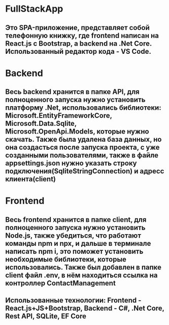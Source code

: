 ﻿# FullStackApp
## Это SPA-приложение, представляет собой телефонную книжку, где frontend написан на React.js с Bootstrap, а backend на .Net Core. Использованный редактор кода - VS Code.
# Backend
## Весь backend хранится в папке API, для полноценного запуска нужно установить платформу .Net, использовались библиотеки: Microsoft.EntityFrameworkCore, Microsoft.Data.Sqlite, Microsoft.OpenApi.Models, которые нужно скачать. Также была удалена база данных, но она создасться после запуска проекта, с уже созданными пользователями, также в файле appsettings.json нужно указать строку подключения(SqliteStringConnection) и адресс клиента(client)
# Frontend
## Весь frontend хранится в папке client, для полноценного запуска нужно установить Node.js, также убедиться, что работают команды npm и npx, и дальше в терминале написать npm i, это поможет установить необходимые библиотеки, которые использовались. Также был добавлен в папке client файл .env, в нём находиться ссылка на контроллер ContactManagement
## Использованные технологии: Frontend - React.js+JS+Bootstrap, Backend - C#, .Net Core, Rest API, SQLite, EF Core
